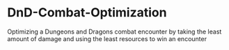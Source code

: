 # DnD-Combat-Optimization
Optimizing a Dungeons and Dragons combat encounter by taking the least amount of damage and using the least resources to win an encounter

